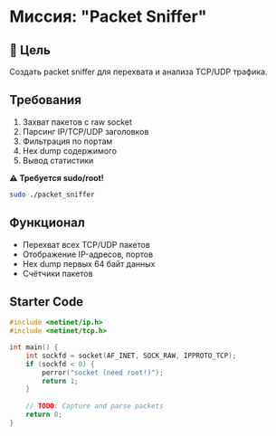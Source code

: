 # Миссия: "Packet Sniffer"

## 🎯 Цель

Создать packet sniffer для перехвата и анализа TCP/UDP трафика.

## Требования

1. Захват пакетов с raw socket
2. Парсинг IP/TCP/UDP заголовков
3. Фильтрация по портам
4. Hex dump содержимого
5. Вывод статистики

**⚠️ Требуется sudo/root!**

```bash
sudo ./packet_sniffer
```

## Функционал

- Перехват всех TCP/UDP пакетов
- Отображение IP-адресов, портов
- Hex dump первых 64 байт данных
- Счётчики пакетов

## Starter Code

```c
#include <netinet/ip.h>
#include <netinet/tcp.h>

int main() {
    int sockfd = socket(AF_INET, SOCK_RAW, IPPROTO_TCP);
    if (sockfd < 0) {
        perror("socket (need root!)");
        return 1;
    }
    
    // TODO: Capture and parse packets
    return 0;
}
```
